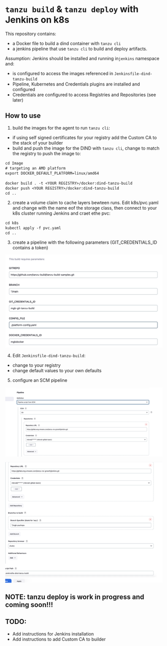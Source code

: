 # `tanzu build` & `tanzu deploy` with Jenkins on k8s 

This repository contains:
- a Docker file to build a dind container with `tanzu cli`
- a jenkins pipeline that use `tanzu cli` to build and deploy artifacts.

Assumption:
Jenkins should be installed and running in`jenkins` namespace and:
- is configured to access the images referenced in `Jenkinsfile-dind-tanzu-build`
- Pipeline, Kubernetes and Credentials plugins are installed and configured
- Credentials are configured to access Registries and Repositories (see later) 

## How to use

1. build the images for the agent to run `tanzu cli`:
- if using self signed certificates for your registry add the Custom CA to the stack of your builder 
- build and push the image for the DIND with `tanzu cli`, change <YOUR REGISTRY> to match the registry to push the image to:
```
cd Image
# targeting an AMD platform 
export DOCKER_DEFAULT_PLATFORM=linux/amd64

docker build . -t <YOUR REGISTRY>/docker:dind-tanzu-build
docker push <YOUR REGISTRY>/docker:dind-tanzu-build
cd ..
```
2. create a volume claim to cache layers bewteen runs. Edit k8s/pvc.yaml and change <YOUR STORAGE CLASS> with the name eof the storage class, then connect to your k8s cluster running Jenkins and craet ethe pvc:
 ```
cd k8s
kubectl apply -f pvc.yaml
cd ..
```
3. create a pipeline with the following parameters (GIT_CREDENTIALS_ID contains a token)

![Jenkins parameters](png/params.png)

4. Edit `Jenkinsfile-dind-tanzu-build`:
- change <YOUR REGISTRY> to your registry 
- change default values to your own defaults

5. configure an SCM pipeline

![Jenkins SCM pipleine](png/pipeline.png)

![Jenkins SCM pipleine](png/SCMpipeline.png)

## NOTE: tanzu deploy is work in progress and coming soon!!!
## TODO:
- Add instructions for Jenkins installation
- Add instructions to add Custom CA to builder
